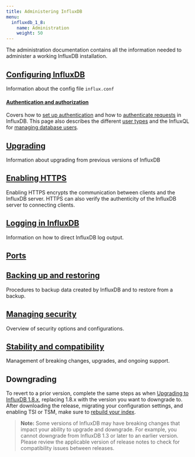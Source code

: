 ```yaml
---
title: Administering InfluxDB
menu:
  influxdb_1_8:
    name: Administration
    weight: 50
---
```

The administration documentation contains all the information needed to administer a working InfluxDB installation.

## [Configuring InfluxDB](/influxdb/v1.8/administration/config/)

Information about the config file `influx.conf`

#### [Authentication and authorization](/influxdb/v1.8/administration/authentication_and_authorization/)

Covers how to
[set up authentication](/influxdb/v1.8/administration/authentication_and_authorization/#set-up-authentication)
and how to
[authenticate requests](/influxdb/v1.8/administration/authentication_and_authorization/#authenticate-requests) in InfluxDB.
This page also describes the different
[user types](/influxdb/v1.8/administration/authentication_and_authorization/#user-types-and-privileges) and the InfluxQL for
[managing database users](/influxdb/v1.8/administration/authentication_and_authorization/#user-management-commands).


## [Upgrading](/influxdb/v1.8/administration/upgrading/)

Information about upgrading from previous versions of InfluxDB

## [Enabling HTTPS](/influxdb/v1.8/administration/https_setup/)

Enabling HTTPS encrypts the communication between clients and the InfluxDB server.
HTTPS can also verify the authenticity of the InfluxDB server to connecting clients.

## [Logging in InfluxDB](/influxdb/v1.8/administration/logs/)

Information on how to direct InfluxDB log output.

## [Ports](/influxdb/v1.8/administration/ports/)

## [Backing up and restoring](/influxdb/v1.8/administration/backup_and_restore/)

Procedures to backup data created by InfluxDB and to restore from a backup.

## [Managing security](/influxdb/v1.8/administration/security/)

Overview of security options and configurations.

## [Stability and compatibility](/influxdb/v1.8/administration/stability_and_compatibility/)

Management of breaking changes, upgrades, and ongoing support.

## Downgrading

To revert to a prior version, complete the same steps as when [Upgrading to InfluxDB 1.8.x](/influxdb/v1.8/administration/upgrading/), replacing 1.8.x with the version you want to downgrade to. After downloading the release, migrating your configuration settings, and enabling TSI or TSM, make sure to [rebuild your index](/influxdb/v1.8/administration/rebuild-tsi-index/#sidebar).

>**Note:** Some versions of InfluxDB may have breaking changes that impact your ability to upgrade and downgrade. For example, you cannot downgrade from InfluxDB 1.3 or later to an earlier version. Please review the applicable version of release notes to check for compatibility issues between releases.
